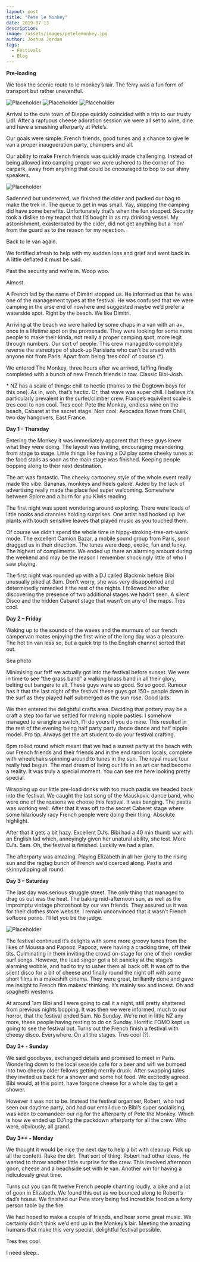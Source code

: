 ```yaml
---
layout: post
title: "Pete le Monkey"
date: 2019-07-13
description:
image: /assets/images/petelemonkey.jpg
author: Joshua Jordan
tags: 
  - Festivals
  - Blog
---
```


**Pre-loading**

We took the scenic route to le monkey’s lair. The ferry was a fun form of transport but rather uneventful.

![Placeholder](/assets/images/cliff.JPG)
![Placeholder](/assets/images/happybb1.JPG)
![Placeholder](/assets/images/sea.JPG)

Arrival to the cute town of Dieppe quickly coincided with a trip to our trusty Lidl. After a raptuous cheese adoration session we were all set to wine, dine and have a smashing afterparty at Pete’s. 

Our goals were simple: French friends, good tunes and a chance to give le van a proper inaugueration party, champers and all.

Our ability to make French friends was quickly made challenging. Instead of being allowed into camping proper we were ushered to the corner of the carpark, away from anything that could be encouraged to bop to our shiny speakers. 

![Placeholder](/assets/images/petejoshvan.JPG)

Sadenned but undeterred, we finished the cider and packed our bag to make the trek in. The queue to get in was small. Yay, skipping the camping did have some benefits. Unfortunately that’s when the fun stopped. Security took a dislike to my teapot that I’d bought in as my drinking vessel. My astonishment, exasterbated by the cider, did not get anything but a ‘non’ from the guard as to the reason for my rejection. 

Back to le van again. 

We fortified afresh to help with my sudden loss and grief and went back in. A little deflated it must be said.

Past the security and we’re in. Woop woo.

Almost.

A French lad by the name of Dimitri stopped us. He informed us that he was one of the management types at the festival. He was confused that we were camping in the arse end of nowhere and suggested maybe we’d prefer a waterside spot. Right by the beach. We like Dimitri.

Arriving at the beach we were hailed by some chaps in a van with an a+, once in a lifetime spot on the promenade. They were looking for some more people to make their kinda, not really a proper camping spot, more legit through numbers. Our sort of people. This crew managed to completely reverse the stereotype of stuck-up Parisians who can’t be arsed with anyone not from Paris. Apart from being ‘tres cool’ of course (\*).

We entered The Monkey, three hours after we arrived, faffing finally completed with a bunch of new French friends in tow. Classic Bibi-Josh.

\* NZ has a scale of things: chill to hectic (thanks to the Dogtown boys for this one). As in, woh, that’s hectic. Or, that wave was super chill. I believe it’s particularly prevalent in the surfer/climber crew. France’s equivilent scale is tres cool to non cool. Tres cool: Pete the Monkey, endless wine on the beach, Cabaret at the secret stage. Non cool: Avocados flown from Chilli, two day hangovers, East France.

**Day 1 – Thursday**

Entering the Monkey it was immediately apparent that these guys knew what they were doing. The layout was inviting, encouraging meandering from stage to stage. Little things like having a DJ play some cheeky tunes at the food stalls as soon as the main stage was finished. Keeping people bopping along to their next destination.

The art was fantastic. The cheeky cartooney style of the whole event really made the vibe. Bananas, monkeys and heels galore. Aided by the lack of advertising really made the place feel super welcoming. Somewhere between Splore and a burn for you Kiwis reading.

The first night was spent wondering around exploring. There were loads of little nooks and crannies holding surprises. One artist had hooked up live plants with touch sensitive leaves that played music as you touched them. 

Of course we didn’t spend the whole time in hippy-stroking-tree-art-wank mode. The excellent Camion Bazar, a mobile sound group from Paris, soon dragged us in their direction. The tunes were deep, exotic, fun and funky. The highest of compliments. We ended up there an alarming amount during the weekend and may be the reason I remember shockingly little of who I saw playing.

The first night was rounded up with a DJ called Blackmix before Bibi unusually piked at 3am. Don’t worry, she was very disappointed and determinedly remedied it the rest of the nights. I followed her after discovering the presence of two additional stages we hadn’t seen. A silent Disco and the hidden Cabaret stage that wasn’t on any of the maps. Tres cool.

**Day 2 – Friday**

Waking up to the sounds of the waves and the murmurs of our french campervan mates enjoying the first wine of the long day was a pleasure. The hot tin van less so, but a quick trip to the English channel sorted that out. 

Sea photo

Minimising our faff we actually got into the festival before sunset. We were in time to see “the grass band” a walking brass band in all their glory, belting out bangers to all. These guys were so good. So so good. Rumour has it that the last night of the festival these guys got 150+ people down in the surf as they played half submerged as the sun rose. Good lads.
 
We then entered the delightful crafts area. Deciding that pottery may be a craft a step too far we settled for making nipple pasties. I somehow managed to wrangle a switch, I’ll do yours if you do mine. This resulted in the rest of the evening being half party party dance dance and half nipple model. Pro tip. Always get the art student to do your festival crafting. 

6pm rolled round which meant that we had a sunset party at the beach with our French friends and their friends and in the end random locals, complete with wheelchairs spinning around to tunes in the sun. The royal music tour really had begun. The mad dream of living our life in an art car had become a reality. It was truly a special moment. You can see me here looking pretty special.

Wrapping up our little pre-load drinks with too much pastis we headed back into the festival. We caught the last song of the Mauskovic dance band, who were one of the reasons we choose this festival. It was banging. The pastis was working well. After that it was off to the secret Caberet stage where some hilariously racy French people were doing their thing. Absolute highlight.

After that it gets a bit hazy. Excellent DJ’s. Bibi had a 40 min thumb war with an English lad which, annoyingly given her unatural ability, she lost. More DJ’s. 5am. Oh, the festival is finished. Luckily we had a plan.

The afterparty was amazing. Playing Elizabeth in all her glory to the rising sun and the ragtag bunch of French we’d coerced along. Pastis and skinnydipping all round.

**Day 3 – Saturday**

The last day was serious struggle street. The only thing that managed to drag us out was the heat. The baking mid-afternoon sun, as well as the impromptu vintage photoshoot by our van friends. They assured us it was for their clothes store website. I remain unconvinced that it wasn’t French softcore porno. I’ll let you be the judge.

![Placeholder](/assets/images/porno.JPG#full)

The festival continued it’s delights with some more groovy tunes from the likes of Moussa and Papooz. Papooz, were having a cracking time, off their tits. Culminating in them inviting the crowd on-stage for one of their rowdier surf songs. However, the lead singer got a bit panicky at the stage’s alarming wobble, and had to try to usher them all back off. It was off to the silent disco for a bit of cheese and finally round the night off with some short films in a makeshift cinema. They were great, brilliantly done and gave me insight to French film makers’ thinking. It’s mainly sex and incest. Oh and spaghetti westerns.

At around 1am Bibi and I were going to call it a night, still pretty shattered from previous nights bopping. It was then we were informed, much to our horror, that the festival ended 5am. No Sunday. We’re not in little NZ any more, these people having resting to do on Sunday. Horrific FOMO kept us going to see the festival out. Turns out the French finish a festival with cheesy disco. Everywhere. On all the stages. Tres cool (?).

**Day 3+ - Sunday**

We said goodbyes, exchanged details and promised to meet in Paris. Wondering down to the local seaside cafe for a beer and wifi we bumped into two cheeky older fellows getting merrily drunk. After swapping tales they invited us back for a shower and some hot food. We excitedly agreed. Bibi would, at this point, have forgone cheese for a whole day to get a shower.

However it was not to be. Instead the festival organiser, Robert, who had seen our daytime party, and had our email due to Bibi’s super socialising, was keen to comandeer our rig for the afterparty of Pete the Monkey. Which is how we ended up DJ’ing the packdown afterparty for all the crew. Who were, obviously, all grand.

**Day 3++ - Monday**

We thought it would be nice the next day to help a bit with cleanup. Pick up all the confetti. Rake the dirt. That sort of thing. Robert had other ideas. He wanted to throw another little surprise for the crew. This involved afternoon goon, cheese and a beachside set with le van. Another win for having a ridiculously great time.

Turns out you can fit twelve French people chanting loudly, a bike and a lot of goon in Elizabeth. We found this out as we bounced along to Robert’s dad’s house. We finished our Pete story being fed incredible food on a forty person table by the fire. 

We had hoped to make a couple of friends, and hear some great music. We certainly didn’t think we’d end up in the Monkey’s lair. Meeting the amazing humans that make this very special, delightful festival possible. 

Tres tres cool.

I need sleep..



